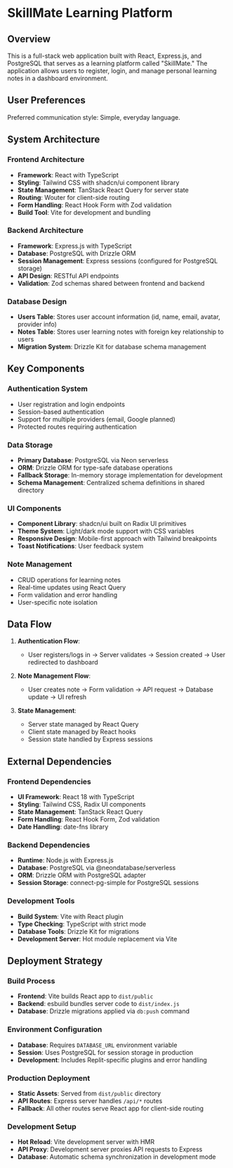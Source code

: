# SkillMate Learning Platform

## Overview

This is a full-stack web application built with React, Express.js, and PostgreSQL that serves as a learning platform called "SkillMate." The application allows users to register, login, and manage personal learning notes in a dashboard environment.

## User Preferences

Preferred communication style: Simple, everyday language.

## System Architecture

### Frontend Architecture
- **Framework**: React with TypeScript
- **Styling**: Tailwind CSS with shadcn/ui component library
- **State Management**: TanStack React Query for server state
- **Routing**: Wouter for client-side routing
- **Form Handling**: React Hook Form with Zod validation
- **Build Tool**: Vite for development and bundling

### Backend Architecture
- **Framework**: Express.js with TypeScript
- **Database**: PostgreSQL with Drizzle ORM
- **Session Management**: Express sessions (configured for PostgreSQL storage)
- **API Design**: RESTful API endpoints
- **Validation**: Zod schemas shared between frontend and backend

### Database Design
- **Users Table**: Stores user account information (id, name, email, avatar, provider info)
- **Notes Table**: Stores user learning notes with foreign key relationship to users
- **Migration System**: Drizzle Kit for database schema management

## Key Components

### Authentication System
- User registration and login endpoints
- Session-based authentication
- Support for multiple providers (email, Google planned)
- Protected routes requiring authentication

### Data Storage
- **Primary Database**: PostgreSQL via Neon serverless
- **ORM**: Drizzle ORM for type-safe database operations
- **Fallback Storage**: In-memory storage implementation for development
- **Schema Management**: Centralized schema definitions in shared directory

### UI Components
- **Component Library**: shadcn/ui built on Radix UI primitives
- **Theme System**: Light/dark mode support with CSS variables
- **Responsive Design**: Mobile-first approach with Tailwind breakpoints
- **Toast Notifications**: User feedback system

### Note Management
- CRUD operations for learning notes
- Real-time updates using React Query
- Form validation and error handling
- User-specific note isolation

## Data Flow

1. **Authentication Flow**:
   - User registers/logs in → Server validates → Session created → User redirected to dashboard

2. **Note Management Flow**:
   - User creates note → Form validation → API request → Database update → UI refresh

3. **State Management**:
   - Server state managed by React Query
   - Client state managed by React hooks
   - Session state handled by Express sessions

## External Dependencies

### Frontend Dependencies
- **UI Framework**: React 18 with TypeScript
- **Styling**: Tailwind CSS, Radix UI components
- **State Management**: TanStack React Query
- **Form Handling**: React Hook Form, Zod validation
- **Date Handling**: date-fns library

### Backend Dependencies
- **Runtime**: Node.js with Express.js
- **Database**: PostgreSQL via @neondatabase/serverless
- **ORM**: Drizzle ORM with PostgreSQL adapter
- **Session Storage**: connect-pg-simple for PostgreSQL sessions

### Development Tools
- **Build System**: Vite with React plugin
- **Type Checking**: TypeScript with strict mode
- **Database Tools**: Drizzle Kit for migrations
- **Development Server**: Hot module replacement via Vite

## Deployment Strategy

### Build Process
- **Frontend**: Vite builds React app to `dist/public`
- **Backend**: esbuild bundles server code to `dist/index.js`
- **Database**: Drizzle migrations applied via `db:push` command

### Environment Configuration
- **Database**: Requires `DATABASE_URL` environment variable
- **Session**: Uses PostgreSQL for session storage in production
- **Development**: Includes Replit-specific plugins and error handling

### Production Deployment
- **Static Assets**: Served from `dist/public` directory
- **API Routes**: Express server handles `/api/*` routes
- **Fallback**: All other routes serve React app for client-side routing

### Development Setup
- **Hot Reload**: Vite development server with HMR
- **API Proxy**: Development server proxies API requests to Express
- **Database**: Automatic schema synchronization in development mode